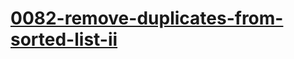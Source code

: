 # [0082-remove-duplicates-from-sorted-list-ii](https://leetcode.com/problems/remove-duplicates-from-sorted-list-ii)